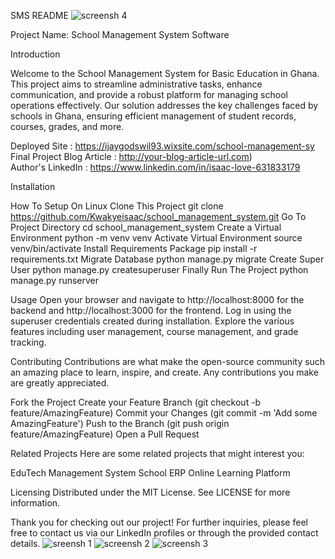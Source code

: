  SMS README ![screensh 4](https://github.com/Kwakyeisaac/School-Management-System/assets/133412935/cd28fb29-986a-499c-88ec-022e102938e3)

Project Name: School Management System Software

Introduction

Welcome to the School Management System for Basic Education in Ghana. This project aims to streamline administrative tasks, enhance communication, and provide a robust platform for managing school operations effectively. Our solution addresses the key challenges faced by schools in Ghana, ensuring efficient management of student records, courses, grades, and more.

Deployed Site : https://ijaygodswil93.wixsite.com/school-management-sy 
Final Project Blog Article : http://your-blog-article-url.com)  
Author's LinkedIn : https://www.linkedin.com/in/isaac-love-631833179

Installation

How To Setup On Linux
Clone This Project git clone https://github.com/Kwakyeisaac/school_management_system.git
Go To Project Directory cd school_management_system
Create a Virtual Environment python -m venv venv
Activate Virtual Environment source venv/bin/activate
Install Requirements Package pip install -r requirements.txt
Migrate Database python manage.py migrate
Create Super User python manage.py createsuperuser
Finally Run The Project python manage.py runserver

Usage
Open your browser and navigate to http://localhost:8000 for the backend and http://localhost:3000 for the frontend.
Log in using the superuser credentials created during installation.
Explore the various features including user management, course management, and grade tracking.

Contributing
Contributions are what make the open-source community such an amazing place to learn, inspire, and create. Any contributions you make are greatly appreciated.

Fork the Project
Create your Feature Branch (git checkout -b feature/AmazingFeature)
Commit your Changes (git commit -m 'Add some AmazingFeature')
Push to the Branch (git push origin feature/AmazingFeature)
Open a Pull Request

Related Projects
Here are some related projects that might interest you:

EduTech Management System
School ERP
Online Learning Platform

Licensing
Distributed under the MIT License. See LICENSE for more information.

Thank you for checking out our project! For further inquiries, please feel free to contact us via our LinkedIn profiles or through the provided contact details.
![sreensh 1](https://github.com/Kwakyeisaac/School-Management-System/assets/133412935/0c0008f3-7f0a-4d46-ab14-00757e29d78b)
![screensh 2](https://github.com/Kwakyeisaac/School-Management-System/assets/133412935/79fa77e9-86fc-450d-a683-89b4a5bf39b2)
![screensh 3](https://github.com/Kwakyeisaac/School-Management-System/assets/133412935/222994f4-f8d0-4027-9a85-29d5c0266b0c)
